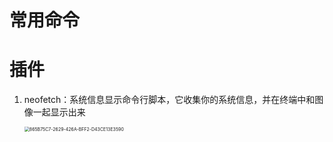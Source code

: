 # 常用命令



# 插件

1. neofetch：系统信息显示命令行脚本，它收集你的系统信息，并在终端中和图像一起显示出来

   <img src="https://tva1.sinaimg.cn/large/007S8ZIlly1ghpekh2ti5j30nw0d4qe6.jpg" alt="865B75C7-2629-426A-BFF2-D43CE13E3590" style="zoom:50%;"  />

